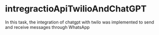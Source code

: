# intregractioApiTwilioAndChatGPT
 In this task, the integration of chatgpt with twilo was implemented to send and receive messages through WhatsApp

